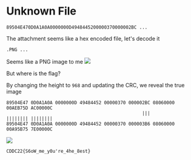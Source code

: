 # Unknown File

```text
89504E470D0A1A0A0000000D4948445200000370000002BC ...
```

The attachment seems like a hex encoded file, let's decode it

```text
.PNG ...
```

Seems like a PNG image to me
![](image.png)

But where is the flag?

By changing the height to `968` and updating the CRC, we reveal the true image

```text
89504E47 0D0A1A0A 0000000D 49484452 00000370 000002BC 08060000 00AEB75D AC00000C
                                                  |||          |||||||| ||||||||
89504E47 0D0A1A0A 0000000D 49484452 00000370 000003B6 08060000 00A95B75 7E00000C
```

![](image.extended.png)

```text
CDDC22{S6oW_me_y0u're_4he_8est}
```